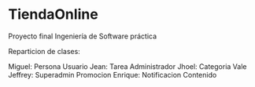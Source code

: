 TiendaOnline
============

Proyecto final Ingeniería de Software práctica


Reparticion de clases:

  Miguel:
    Persona
    Usuario
  Jean:
    Tarea
    Administrador
  Jhoel:
    Categoria
    Vale
  Jeffrey:
    Superadmin
    Promocion
  Enrique:
    Notificacion
    Contenido

